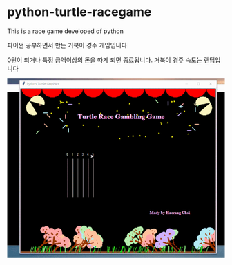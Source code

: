 # python-turtle-racegame

This is a race game developed of python

파이썬 공부하면서 만든 거북이 경주 게임입니다

0원이 되거나 특정 금액이상의 돈을 따게 되면 종료됩니다.
거북이 경주 속도는 랜덤입니다

![race](./준비.gif)
